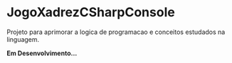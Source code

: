 # JogoXadrezCSharpConsole
Projeto para aprimorar a logica de programacao e conceitos estudados na linguagem.

**Em Desenvolvimento...**
